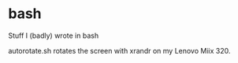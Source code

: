 # bash
Stuff I (badly) wrote in bash

autorotate.sh rotates the screen with xrandr on my Lenovo Miix 320.
